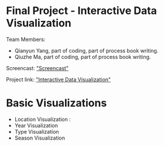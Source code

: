 Final Project - Interactive Data Visualization  
===
Team Members:
- Qianyun Yang, part of coding, part of process book writing.
- Qiuzhe Ma, part of coding, part of process book writing.

Screencast: ["Screencast"](http://qiuzhema.github.io/DataVisFinal/Screencast.webm)

Project link: ["Interactive Data Visualization"](http://qiuzhema.github.io/DataVisFinal/573final.html)

Basic Visualizations
===
- Location Visualization : 
- Year Visualization
- Type Visualization
- Season Visualization

